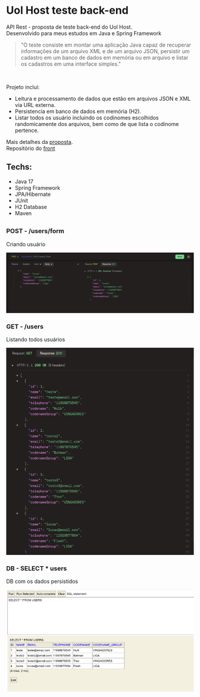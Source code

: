 # Uol Host teste back-end
API Rest - proposta de teste back-end do Uol Host. <br />
Desenvolvido para meus estudos em Java e Spring Framework

> "O teste consiste em montar uma aplicação Java capaz de recuperar informações de um arquivo XML e de um arquivo JSON, persistir um cadastro em um banco de dados em memória ou em arquivo e listar os cadastros em uma interface simples." <br />

<br />

Projeto inclui:
- Leitura e processamento de dados que estão em arquivos JSON e XML via URL externa.
- Persistencia em banco de dados em memória (H2). 
- Listar todos os usuário incluindo os codinomes escolhidos randomicamente dos arquivos, bem como de que lista o codinome pertence.

Mais detalhes da [proposta](https://github.com/uolhost/test-backEnd-Java). 
<br />
Repositório do [front](https://github.com/lucasvir/uolhost-spa)

## Techs:
  - Java 17
  - Spring Framework
  - JPA/Hibernate
  - JUnit
  - H2 Database
  - Maven
    

## 

### POST - /users/form
Criando usuário

![Create User](github/imgs/uoltest_post.png)

### GET - /users
Listando todos usuários

![Index Users](github/imgs/uolhots_get.png)

### DB - SELECT * users
DB com os dados persistidos

![Persistence Layer](github/imgs/db_persist.png)

